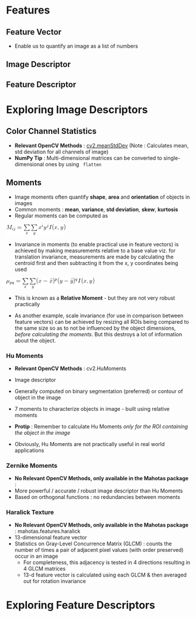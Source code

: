 <h1> Features </h1>

<h2> Feature Vector</h2>

- Enable us to quantify an image as a list of numbers

<h2> Image Descriptor </h2>
<h2> Feature Descriptor </h2>


<h1> Exploring Image Descriptors </h1>


<h2> Color Channel Statistics </h2>

- **Relevant OpenCV Methods** : <a href="http://docs.opencv.org/2.4/modules/core/doc/operations_on_arrays.html#meanstddev">cv2.meanStdDev</a> (Note : Calculates mean, std deviation for all channels of image)
- **NumPy Tip** : Multi-dimensional matrices can be converted to single-dimensional ones by using <code> flatten </code>


<h2> Moments </h2>

- Image moments often quantify **shape**, **area** and **orientation** of objects in images
- Common moments : **mean**, **variance**, **std deviation**, **skew**, **kurtosis**
- Regular moments can be computed as 

<img src="./moments.png"/>

- Invariance in moments (to enable practical use in feature vectors) is achieved by making measurements relative to a base value viz. for translation invariance, measurements are made by calculating the centroid first and then subtracting it from the x, y coordinates being used

<img src="./translation_invariance.png"/>

- This is known as a **Relative Moment** - but they are not very robust practically

- As another example, scale invariance (for use in comparison between feature vectors) can be achieved by resizing all ROIs being compared to the same size so as to not be influenced by the object dimensions, <em> before calculating the moments</em>. But this destroys a lot of information about the object.


<h3> Hu Moments </h3>

- **Relevant OpenCV Methods** : cv2.HuMoments
- Image descriptor
- Generally computed on binary segmentation (preferred) or contour of object in the image
- 7 moments to characterize objects in image - built using relative moments
- **Protip** : Remember to calculate Hu Moments <em> only for the ROI containing the object in the image </em>

- Obviously, Hu Moments are not practically useful in real world applications


<h3> Zernike Moments </h3>

- **No Relevant OpenCV Methods, only available in the Mahotas package** : 
- More powerful / accurate / robust image descriptor than Hu Moments 
- Based on orthogonal functions : no redundancies between moments



<h3> Haralick Texture </h3>

- **No Relevant OpenCV Methods, only available in the Mahotas package** : mahotas.features.haralick
- 13-dimensional feature vector
- Statistics on Gray-Level Concurrence Matrix (GLCM) : counts the number of times a pair of adjacent pixel values (with order preserved) occur in an image
    - For completeness, this adjacency is tested in 4 directions resulting in 4 GLCM matrices
    - 13-d feature vector is calculated using each GLCM & then averaged out for rotation invariance

<h1> Exploring Feature Descriptors </h1>
